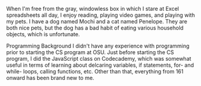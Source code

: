 When I'm free from the gray, windowless box in which I stare at Excel spreadsheets all day, I enjoy reading, playing video games, and playing with my pets. I have a dog named Mochi and a cat named Penelope. They are both nice pets, but the dog has a bad habit of eating various household objects, which is unfortunate.

Programming Background
I didn't have any experience with programming prior to starting the CS program at OSU. Just before starting the CS program, I did the JavaScript class on Codecademy, which was somewhat useful in terms of learning about delcaring variables, if statements, for- and while- loops, calling functions, etc. Other than that, everything from 161 onward has been brand new to me.